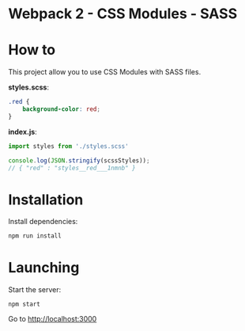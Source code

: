 Webpack 2 - CSS Modules - SASS
===

# How to
This project allow you to use CSS Modules with SASS files.

**styles.scss**:
```css
.red {
    background-color: red;
}
```

**index.js**:
```jsx
import styles from './styles.scss'

console.log(JSON.stringify(scssStyles));
// { "red" : "styles__red___1nmnb" }
```

# Installation
Install dependencies:
```sh
npm run install
```

# Launching
Start the server:
```
npm start
```

Go to [http://localhost:3000](http://localhost:3000)